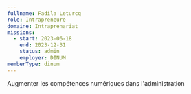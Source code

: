 ```yaml
---
fullname: Fadila Leturcq
role: Intrapreneure
domaine: Intraprenariat
missions:
  - start: 2023-06-18
    end: 2023-12-31
    status: admin
    employer: DINUM
memberType: dinum
---
```

Augmenter les compétences numériques dans l'administration